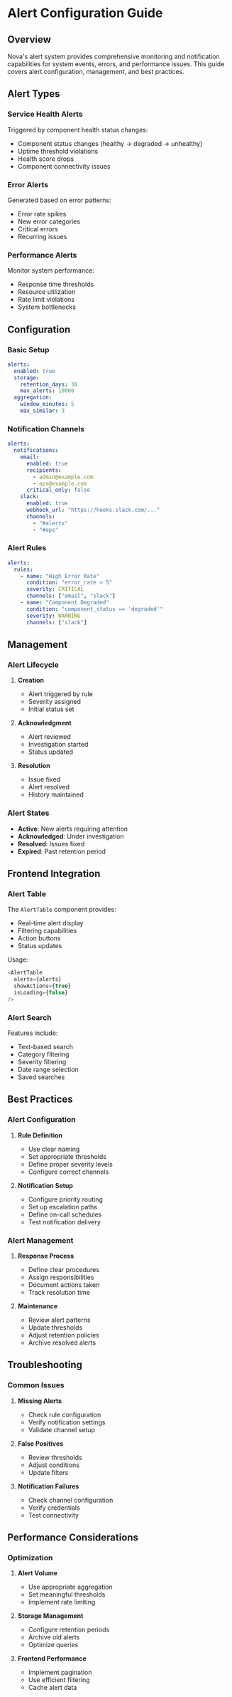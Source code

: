 # Alert Configuration Guide

## Overview

Nova's alert system provides comprehensive monitoring and notification capabilities for system events, errors, and performance issues. This guide covers alert configuration, management, and best practices.

## Alert Types

### Service Health Alerts

Triggered by component health status changes:

- Component status changes (healthy → degraded → unhealthy)
- Uptime threshold violations
- Health score drops
- Component connectivity issues

### Error Alerts

Generated based on error patterns:

- Error rate spikes
- New error categories
- Critical errors
- Recurring issues

### Performance Alerts

Monitor system performance:

- Response time thresholds
- Resource utilization
- Rate limit violations
- System bottlenecks

## Configuration

### Basic Setup

```yaml
alerts:
  enabled: true
  storage:
    retention_days: 30
    max_alerts: 10000
  aggregation:
    window_minutes: 5
    max_similar: 3
```

### Notification Channels

```yaml
alerts:
  notifications:
    email:
      enabled: true
      recipients:
        - admin@example.com
        - ops@example.com
      critical_only: false
    slack:
      enabled: true
      webhook_url: "https://hooks.slack.com/..."
      channels:
        - "#alerts"
        - "#ops"
```

### Alert Rules

```yaml
alerts:
  rules:
    - name: "High Error Rate"
      condition: "error_rate > 5"
      severity: CRITICAL
      channels: ["email", "slack"]
    - name: "Component Degraded"
      condition: "component_status == 'degraded'"
      severity: WARNING
      channels: ["slack"]
```

## Management

### Alert Lifecycle

1. **Creation**
   - Alert triggered by rule
   - Severity assigned
   - Initial status set

2. **Acknowledgment**
   - Alert reviewed
   - Investigation started
   - Status updated

3. **Resolution**
   - Issue fixed
   - Alert resolved
   - History maintained

### Alert States

- **Active**: New alerts requiring attention
- **Acknowledged**: Under investigation
- **Resolved**: Issues fixed
- **Expired**: Past retention period

## Frontend Integration

### Alert Table

The `AlertTable` component provides:

- Real-time alert display
- Filtering capabilities
- Action buttons
- Status updates

Usage:
```typescript
<AlertTable
  alerts={alerts}
  showActions={true}
  isLoading={false}
/>
```

### Alert Search

Features include:

- Text-based search
- Category filtering
- Severity filtering
- Date range selection
- Saved searches

## Best Practices

### Alert Configuration

1. **Rule Definition**
   - Use clear naming
   - Set appropriate thresholds
   - Define proper severity levels
   - Configure correct channels

2. **Notification Setup**
   - Configure priority routing
   - Set up escalation paths
   - Define on-call schedules
   - Test notification delivery

### Alert Management

1. **Response Process**
   - Define clear procedures
   - Assign responsibilities
   - Document actions taken
   - Track resolution time

2. **Maintenance**
   - Review alert patterns
   - Update thresholds
   - Adjust retention policies
   - Archive resolved alerts

## Troubleshooting

### Common Issues

1. **Missing Alerts**
   - Check rule configuration
   - Verify notification settings
   - Validate channel setup

2. **False Positives**
   - Review thresholds
   - Adjust conditions
   - Update filters

3. **Notification Failures**
   - Check channel configuration
   - Verify credentials
   - Test connectivity

## Performance Considerations

### Optimization

1. **Alert Volume**
   - Use appropriate aggregation
   - Set meaningful thresholds
   - Implement rate limiting

2. **Storage Management**
   - Configure retention periods
   - Archive old alerts
   - Optimize queries

3. **Frontend Performance**
   - Implement pagination
   - Use efficient filtering
   - Cache alert data 